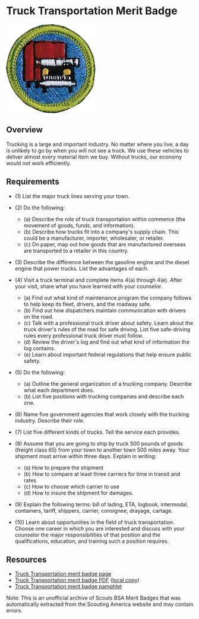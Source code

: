 

# Truck Transportation Merit Badge

![Truck Transportation Merit Badge](images/truck-transportation-merit-badge.jpg)

## Overview



Trucking is a large and important industry. No matter where you live, a day is unlikely to go by when you will not see a truck. We use these vehicles to deliver almost every material item we buy. Without trucks, our economy would not work efficiently.

## Requirements

* (1) List the major truck lines serving your town.
* (2) Do the following:
    * (a) Describe the role of truck transportation within commerce (the movement of goods, funds, and information).
    * (b) Describe how trucks fit into a company's supply chain. This could be a manufacturer, importer, wholesaler, or retailer.
    * (c) On paper, map out how goods that are manufactured overseas are transported to a retailer in this country.


* (3) Describe the difference between the gasoline engine and the diesel engine that power trucks. List the advantages of each.
* (4) Visit a truck terminal and complete items 4(a) through 4(e). After your visit, share what you have learned with your counselor.
    * (a) Find out what kind of maintenance program the company follows to help keep its fleet, drivers, and the roadway safe.
    * (b) Find out how dispatchers maintain communication with drivers on the road.
    * (c) Talk with a professional truck driver about safety. Learn about the truck driver's rules of the road for safe driving. List five safe-driving rules every professional truck driver must follow.
    * (d) Review the driver's log and find out what kind of information the log contains.
    * (e) Learn about important federal regulations that help ensure public safety.


* (5) Do the following:
    * (a) Outline the general organization of a trucking company. Describe what each department does.
    * (b) List five positions with trucking companies and describe each one.


* (6) Name five government agencies that work closely with the trucking industry. Describe their role.
* (7) List five different kinds of trucks. Tell the service each provides.
* (8) Assume that you are going to ship by truck 500 pounds of goods (freight class 65) from your town to another town 500 miles away. Your shipment must arrive within three days. Explain in writing:
    * (a) How to prepare the shipment
    * (b) How to compare at least three carriers for time in transit and rates
    * (c) How to choose which carrier to use
    * (d) How to insure the shipment for damages.


* (9) Explain the following terms: bill of lading, ETA, logbook, intermodal, containers, tariff, shippers, carrier, consignee, drayage, cartage.
* (10) Learn about opportunities in the field of truck transportation. Choose one career in which you are interested and discuss with your counselor the major responsibilities of that position and the qualifications, education, and training such a position requires.


## Resources

- [Truck Transportation merit badge page](https://www.scouting.org/merit-badges/truck-transportation/)
- [Truck Transportation merit badge PDF](https://filestore.scouting.org/filestore/Merit_Badge_ReqandRes/Pamphlets/Truck%20Transportation_2025.pdf) ([local copy](files/truck-transportation-merit-badge.pdf))
- [Truck Transportation merit badge pamphlet](https://www.scoutshop.org/truck-transportation-merit-badge-pamphlet-35961.html)

Note: This is an unofficial archive of Scouts BSA Merit Badges that was automatically extracted from the Scouting America website and may contain errors.